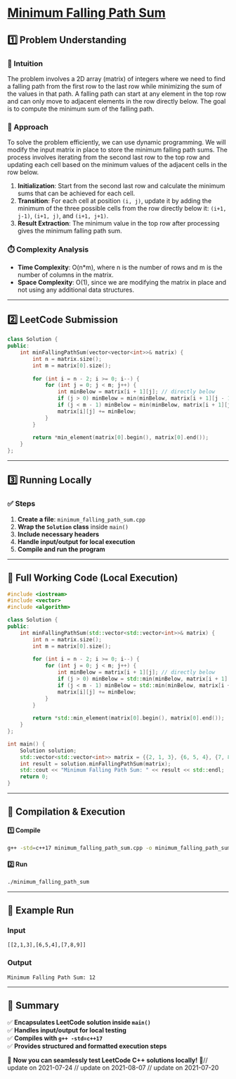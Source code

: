 # **[Minimum Falling Path Sum](https://leetcode.com/problems/minimum-falling-path-sum/description/)**  

## **1️⃣ Problem Understanding**  
### **📌 Intuition**  
The problem involves a 2D array (matrix) of integers where we need to find a falling path from the first row to the last row while minimizing the sum of the values in that path. A falling path can start at any element in the top row and can only move to adjacent elements in the row directly below. The goal is to compute the minimum sum of the falling path.

### **🚀 Approach**  
To solve the problem efficiently, we can use dynamic programming. We will modify the input matrix in place to store the minimum falling path sums. The process involves iterating from the second last row to the top row and updating each cell based on the minimum values of the adjacent cells in the row below.

1. **Initialization**: Start from the second last row and calculate the minimum sums that can be achieved for each cell.
2. **Transition**: For each cell at position `(i, j)`, update it by adding the minimum of the three possible cells from the row directly below it: `(i+1, j-1)`, `(i+1, j)`, and `(i+1, j+1)`.
3. **Result Extraction**: The minimum value in the top row after processing gives the minimum falling path sum.

### **⏱️ Complexity Analysis**  
- **Time Complexity**: O(n*m), where n is the number of rows and m is the number of columns in the matrix.  
- **Space Complexity**: O(1), since we are modifying the matrix in place and not using any additional data structures.  

---  

## **2️⃣ LeetCode Submission**  
```cpp
class Solution {
public:
    int minFallingPathSum(vector<vector<int>>& matrix) {
        int n = matrix.size();
        int m = matrix[0].size();
        
        for (int i = n - 2; i >= 0; i--) {
            for (int j = 0; j < m; j++) {
                int minBelow = matrix[i + 1][j]; // directly below
                if (j > 0) minBelow = min(minBelow, matrix[i + 1][j - 1]); // left diagonal
                if (j < m - 1) minBelow = min(minBelow, matrix[i + 1][j + 1]); // right diagonal
                matrix[i][j] += minBelow;
            }
        }
        
        return *min_element(matrix[0].begin(), matrix[0].end());
    }
};  
```  

---  

## **3️⃣ Running Locally**  
### **✅ Steps**  
1. **Create a file**: `minimum_falling_path_sum.cpp`  
2. **Wrap the `Solution` class** inside `main()`  
3. **Include necessary headers**  
4. **Handle input/output for local execution**  
5. **Compile and run the program**  

---  

## **📝 Full Working Code (Local Execution)**  
```cpp
#include <iostream>
#include <vector>
#include <algorithm>

class Solution {
public:
    int minFallingPathSum(std::vector<std::vector<int>>& matrix) {
        int n = matrix.size();
        int m = matrix[0].size();
        
        for (int i = n - 2; i >= 0; i--) {
            for (int j = 0; j < m; j++) {
                int minBelow = matrix[i + 1][j]; // directly below
                if (j > 0) minBelow = std::min(minBelow, matrix[i + 1][j - 1]); // left diagonal
                if (j < m - 1) minBelow = std::min(minBelow, matrix[i + 1][j + 1]); // right diagonal
                matrix[i][j] += minBelow;
            }
        }
        
        return *std::min_element(matrix[0].begin(), matrix[0].end());
    }
};

int main() {
    Solution solution;
    std::vector<std::vector<int>> matrix = {{2, 1, 3}, {6, 5, 4}, {7, 8, 9}};
    int result = solution.minFallingPathSum(matrix);
    std::cout << "Minimum Falling Path Sum: " << result << std::endl;
    return 0;
}
```  

---  

## **🔧 Compilation & Execution**  
#### **1️⃣ Compile**  
```bash
g++ -std=c++17 minimum_falling_path_sum.cpp -o minimum_falling_path_sum
```  

#### **2️⃣ Run**  
```bash
./minimum_falling_path_sum
```  

---  

## **🎯 Example Run**  
### **Input**  
```
[[2,1,3],[6,5,4],[7,8,9]]
```  
### **Output**  
```
Minimum Falling Path Sum: 12
```  

---  

## **📌 Summary**  
✅ **Encapsulates LeetCode solution inside `main()`**  
✅ **Handles input/output for local testing**  
✅ **Compiles with `g++ -std=c++17`**  
✅ **Provides structured and formatted execution steps**  

🚀 **Now you can seamlessly test LeetCode C++ solutions locally!** 🚀// update on 2021-07-24
// update on 2021-08-07
// update on 2021-07-20
